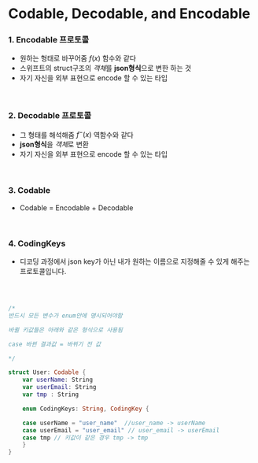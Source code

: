 # Codable, Decodable, and Encodable 



### 1. Encodable 프로토콜
- 원하는 형태로 바꾸어줌 $f(x)$ 함수와 같다
- 스위프트의 struct구조의 *객체*를 **json형식**으로 변한 하는 것
- 자기 자신을 외부 표현으로 encode 할 수 있는 타입


<br>

### 2. Decodable 프로토콜
- 그 형태를 해석해줌 $f^-(x)$  역함수와 같다
- **json형식**을 *객체*로 변환
- 자기 자신을 외부 표현으로 encode 할 수 있는 타입

<br>

### 3. Codable
- Codable = Encodable + Decodable

<br>

### 4. CodingKeys
- 디코딩 과정에서 json key가 아닌 내가 원하는 이름으로 지정해줄 수 있게 해주는 프로토콜입니다.

<br>

```swift

/*
반드시 모든 변수가 enum안에 명시되어야함 

바뀔 키값들은 아래와 같은 형식으로 사용됨

case 바뀐 결과값 = 바뀌기 전 값

*/

struct User: Codable {
	var userName: String
	var userEmail: String
    var tmp : String

	enum CodingKeys: String, CodingKey {

	case userName = "user_name"  //user_name -> userName
	case userEmail = "user_email" // user_email -> userEmail
    case tmp // 키값이 같은 경우 tmp -> tmp 
	}
}


```

